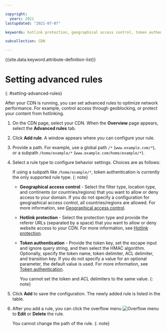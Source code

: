 ```yaml
---

copyright:
  years: 2021
lastupdated: "2021-07-07"

keywords: hotlink protection, geographical access control, token authentication

subcollection: CDN

---
```


{{site.data.keyword.attribute-definition-list}}

# Setting advanced rules
{: #setting-advanced-rules}

After your CDN is running, you can set advanced rules to optimize network performance. For example, control access through geoblocking, or protect your content from hotlinking.

1. On the CDN page, select your CDN. When the **Overview** page appears, select the **Advanced rules** tab.
2. Click **Add rule**. A window appears where you can configure your rule.
3. Provide a path. For example, use a global path `/*` (`www.example.com/*`), or a subpath `/home/example/*` (`www.example.com/home/example/*`).
4. Select a rule type to configure behavior settings. Choices are as follows:

   If using a subpath like `/home/example/*`, token authentication is currently the only supported rule type.
   {: note}

   * **Geographical access control** - Select the filter type, location type, and continents (or countries/regions) that you want to allow or deny access to your domain. If you do not specify a configuration for geographical access control, all countries/regions are allowed. For more information, see [Geographical access control](/docs/CDN?topic=CDN-about-content-delivery-networks-cdn-#geographical-access-control).

   * **Hotlink protection** - Select the protection type and provide the referer URLs (separated by a space) that you want to allow or deny website access to your CDN. For more information, see [Hotlink protection](/docs/CDN?topic=CDN-about-content-delivery-networks-cdn-#hotlink-protection).

   * **Token authentication** - Provide the token key, set the escape input and ignore query string, and then select the HMAC algorithm. Optionally, specify the token name, token delimiter, ACL delimiter, and transition key. If you do not specify a value for an optional parameter, the default value is used. For more information, see [Token authentication](/docs/CDN?topic=CDN-about-content-delivery-networks-cdn-#token-authentication).

      You cannot set the token and ACL delimiters to the same value.
      {: note}

5. Click **Add** to save the configuration. The newly added rule is listed in the table.
6. After you add a rule, you can click the overflow menu ![Overflow menu](images/overflow.png) to **Edit** or **Delete** the rule.

   You cannot change the path of the rule.
   {: note}
